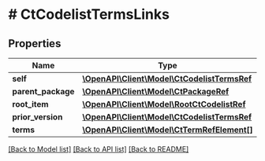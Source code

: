 # # CtCodelistTermsLinks

## Properties

Name | Type | Description | Notes
------------ | ------------- | ------------- | -------------
**self** | [**\OpenAPI\Client\Model\CtCodelistTermsRef**](CtCodelistTermsRef.md) |  | [optional]
**parent_package** | [**\OpenAPI\Client\Model\CtPackageRef**](CtPackageRef.md) |  | [optional]
**root_item** | [**\OpenAPI\Client\Model\RootCtCodelistRef**](RootCtCodelistRef.md) |  | [optional]
**prior_version** | [**\OpenAPI\Client\Model\CtCodelistTermsRef**](CtCodelistTermsRef.md) |  | [optional]
**terms** | [**\OpenAPI\Client\Model\CtTermRefElement[]**](CtTermRefElement.md) |  | [optional]

[[Back to Model list]](../../README.md#models) [[Back to API list]](../../README.md#endpoints) [[Back to README]](../../README.md)
